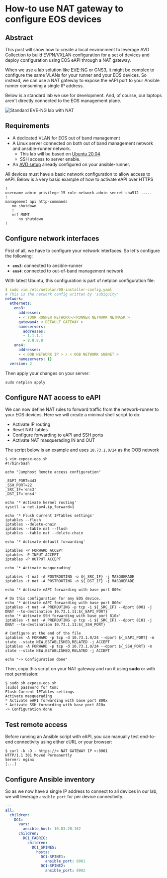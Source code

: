 # How-to use NAT gateway to configure EOS devices

## Abstract

This post will show how to create a local environment to leverage AVD Collection to build EVPN/VXLAN configuration for a set of devices and deploy configuration using EOS eAPI through a NAT gateway.

When we use a lab solution like [EVE-NG](https://www.eve-ng.net/) or GNS3, it might be complex to configure the same VLANs for your runner and your EOS devices. So instead, we can use a NAT gateway to expose the eAPI port to your Ansible runner consuming a single IP address.

Below is a standard lab we use for development. And, of course, our laptops aren't directly connected to the EOS management plane.

![Standard EVE-NG lab with NAT](../_media/lab-nat-topology-example.png)

## Requirements

- A dedicated VLAN for EOS out of band management
- A Linux server connected on both out of band management network and ansible-runner network.
  - This lab will be based on [Ubuntu 20.04](https://ubuntu.com/download/server)
  - SSH access to server enable.
- An [AVD setup](../installation/collection-installation.md) already configured on your ansible-runner.

All devices must have a basic network configuration to allow access to eAPI. Below is a very basic example of how to activate eAPI over HTTPS

```eos
!
username admin privilege 15 role network-admin secret sha512 .....
!
management api http-commands
   no shutdown
   !
   vrf MGMT
      no shutdown
!
```

## Configure network interfaces

First of all, we have to configure your network interfaces. So let's configure the following:

- __`ens3`__: connected to ansible-runner
- __`ens4`__: connected to out-of-band management network

With latest Ubuntu, this configuration is part of netplan configuration file:

```yaml
$ sudo vim /etc/netplan/00-installer-config.yaml
# This is the network config written by 'subiquity'
network:
  ethernets:
    ens3:
      addresses:
      - < YOUR RUNNER NETWORK>/<RUNNER NETWORK NETMASK >
      gateway4: < DEFAULT GATEWAY >
      nameservers:
        addresses:
        - 1.1.1.1
        - 8.8.8.8
    ens4:
      addresses:
      - < OOB NETWORK IP > / < OOB NETWORK SUBNET >
      nameservers: {}
  version: 2
```

Then apply your changes on your server:

```shell
sudo netplan apply
```

## Configure NAT access to eAPI

We can now define NAT rules to forward traffic from the network-runner to your EOS devices. Here we will create a minimal shell script to do:

- Activate IP routing
- Reset NAT tables
- Configure forwarding to eAPI and SSH ports
- Activate NAT masquerading IN and OUT

The script below is an example and uses `10.73.1.0/24` as the OOB network

```shell
$ vim expose-eos.sh
#!/bin/bash

echo "Jumphost Remote access configuration"

_EAPI_PORT=443
_SSH_PORT=22
_SRC_IF='ens3'
_DST_IF='ens4'

echo '* Activate kernel routing'
sysctl -w net.ipv4.ip_forward=1

echo '* Flush Current IPTables settings'
iptables --flush
iptables --delete-chain
iptables --table nat --flush
iptables --table nat --delete-chain

echo '* Activate default forwarding'

iptables -P FORWARD ACCEPT
iptables -P INPUT ACCEPT
iptables -P OUTPUT ACCEPT

echo '* Activate masquerading'

iptables -t nat -A POSTROUTING -o ${_SRC_IF} -j MASQUERADE
iptables -t nat -A POSTROUTING -o ${_DST_IF} -j MASQUERADE

echo '* Activate eAPI forwarding with base port 800x'

# Do this configuration for any EOS device.
echo '* Activate eAPI forwarding with base port 800x'
iptables -t nat -A PREROUTING -p tcp -i ${_SRC_IF} --dport 8001 -j DNAT --to-destination 10.73.1.11:${_EAPI_PORT}
echo '* Activate SSH forwarding with base port 810x'
iptables -t nat -A PREROUTING -p tcp -i ${_SRC_IF} --dport 8101 -j DNAT --to-destination 10.73.1.11:${_SSH_PORT}

# Configure at the end of the file
iptables -A FORWARD -p tcp -d 10.73.1.0/24 --dport ${_EAPI_PORT} -m state --state NEW,ESTABLISHED,RELATED -j ACCEPT
iptables -A FORWARD -p tcp -d 10.73.1.0/24 --dport ${_SSH_PORT} -m state --state NEW,ESTABLISHED,RELATED -j ACCEPT

echo "-> Configuration done"
```

Then, copy this script on your NAT gateway and run it using __sudo__ or with root permission:

```shell
$ sudo sh expose-eos.sh
[sudo] password for tom:
Flush Current IPTables settings
Activate masquerading
* Activate eAPI forwarding with base port 800x
* Activate SSH forwarding with base port 810x
-> Configuration done
```

## Test remote access

Before running an Ansible script with eAPI, you can manually test end-to-end connectivity using either cURL or your browser:

```text
$ curl -k -D - https://< NAT GATEWAY IP >:8001
HTTP/1.1 301 Moved Permanently
Server: nginx
[...]
```

## Configure Ansible inventory

So as we now have a single IP address to connect to all devices in our lab, we will leverage `ansible_port` for per device connectivity.

```yaml
---
all:
  children:
    DC1:
      vars:
        ansible_host: 10.83.28.162
      children:
        DC1_FABRIC:
          children:
            DC1_SPINES:
              hosts:
                DC1-SPINE1:
                  ansible_port: 8001
                DC1-SPINE2:
                  ansible_port: 8002
```
